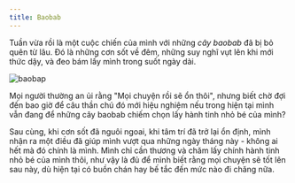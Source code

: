 ```yaml
---
title: Baobab
---
```


Tuần vừa rồi là một cuộc chiến của mình với những *cây baobab* đã bị bỏ quên từ lâu. Đó là những cơn sốt về đêm, những suy nghĩ vụt lên khi mới thức dậy, và đeo bám lấy mình trong suốt ngày dài.

![baobap](https://images.squarespace-cdn.com/content/v1/5b681ecd3917eeea09becd4e/1536744849119-I6GDNMGY8D5MDNXUMSS8/4-The+Baobab+4+HD.jpg?format=1000w)

Mọi người thường an ủi rằng "Mọi chuyện rồi sẽ ổn thôi", nhưng biết chờ đợi đến bao giờ để câu thần chú đó mới hiệu nghiệm nếu trong hiện tại mình vẫn đang để những cây baobab chiếm chọn lấy hành tinh nhỏ bé của mình?

Sau cùng, khi cơn sốt đã nguôi ngoai, khi tâm trí đã trở lại ổn định, mình nhận ra một điều đã giúp mình vượt qua những ngày tháng này - không ai hết mà đó chính là mình. Mình chỉ cần thương và chăm lấy chính hành tinh nhỏ bé của mình thôi, như vậy là đủ để mình biết rằng mọi chuyện sẽ tốt lên sau này, dù hiện tại có buồn chán hay bế tắc đến mức nào đi chăng nữa.
